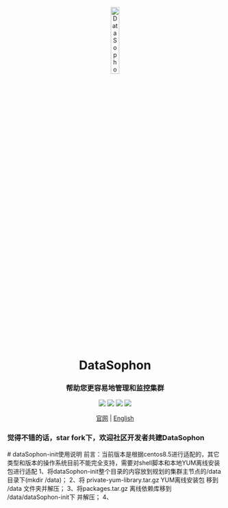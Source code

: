 <div align="center">
         <a href="https://github.com/datasophon/datasophon" target="_blank" rel="noopener noreferrer">
           <img src="website/static/img/logo.png" width="20%" height="20%" alt="DataSophon Logo" />
        </a>
 <h1>DataSophon</h1>
 <h3>帮助您更容易地管理和监控集群</h3>
</div>

<p align="center">
  <img src="https://img.shields.io/github/release/datasophon/datasophon.svg">
  <img src="https://img.shields.io/github/stars/datasophon/datasophon">
  <img src="https://img.shields.io/github/forks/datasophon/datasophon">
  <a href="https://www.apache.org/licenses/LICENSE-2.0.html"><img src="https://img.shields.io/badge/license-Apache%202-4EB1BA.svg"></a>
  <p align="center">
    <a href="https://datasophon.github.io/datasophon-website/">官网</a> |
    <a href="https://github.com/datasophon/datasophon/blob/main/README.md">English</a>
  </p>
</p>
<h3>觉得不错的话，star fork下，欢迎社区开发者共建DataSophon</h3>
# dataSophon-init使用说明
前言：当前版本是根据centos8.5进行适配的，其它类型和版本的操作系统目前不能完全支持，需要对shell脚本和本地YUM离线安装包进行适配
1、将dataSophon-init整个目录的内容放到规划的集群主节点的/data目录下(mkdir /data)；
2、将 private-yum-library.tar.gz YUM离线安装包 移到 /data 文件夹并解压；
3、将packages.tar.gz 离线依赖库移到 /data/dataSophon-init下 并解压；
4、
